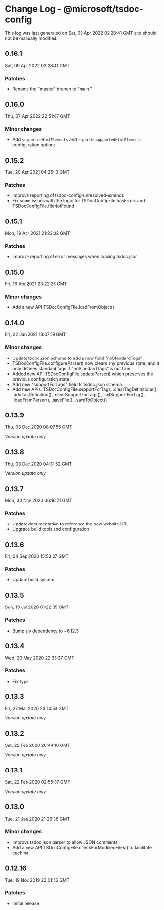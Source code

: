 # Change Log - @microsoft/tsdoc-config

This log was last generated on Sat, 09 Apr 2022 02:28:41 GMT and should not be manually modified.

## 0.16.1
Sat, 09 Apr 2022 02:28:41 GMT

### Patches

- Rename the "master" branch to "main."

## 0.16.0
Thu, 07 Apr 2022 22:51:07 GMT

### Minor changes

- Add `supportedHtmlElements` and `reportUnsupportedHtmlElements` configuration options

## 0.15.2
Tue, 20 Apr 2021 04:25:13 GMT

### Patches

- Improve reporting of tsdoc-config-unresolved-extends
- Fix some issues with the logic for TSDocConfigFile.hasErrors and TSDocConfigFile.fileNotFound

## 0.15.1
Mon, 19 Apr 2021 21:22:32 GMT

### Patches

- Improve reporting of error messages when loading tsdoc.json

## 0.15.0
Fri, 16 Apr 2021 23:22:26 GMT

### Minor changes

- Add a new API TSDocConfigFile.loadFromObject()

## 0.14.0
Fri, 22 Jan 2021 18:07:19 GMT

### Minor changes

- Update tsdoc.json schema to add a new field "noStandardTags"
- TSDocConfigFile.configureParser() now clears any previous state, and it only defines standard tags if "noStandardTags" is not true.
- Added new API TSDocConfigFile.updateParser() which preserves the previous configuration state
- Add new "supportForTags" field to tsdoc.json schema
- Add new APIs: TSDocConfigFile.supportForTags, .clearTagDefinitions(), .addTagDefinition(), .clearSupportForTags(), .setSupportForTag(), .loadFromParser(), .saveFile(), .saveToObject()

## 0.13.9
Thu, 03 Dec 2020 08:07:55 GMT

_Version update only_

## 0.13.8
Thu, 03 Dec 2020 04:31:52 GMT

_Version update only_

## 0.13.7
Mon, 30 Nov 2020 06:16:21 GMT

### Patches

- Update documentation to reference the new website URL
- Upgrade build tools and configuration

## 0.13.6
Fri, 04 Sep 2020 15:53:27 GMT

### Patches

- Update build system

## 0.13.5
Sun, 19 Jul 2020 01:22:35 GMT

### Patches

- Bump ajv dependency to ~6.12.3

## 0.13.4
Wed, 20 May 2020 22:33:27 GMT

### Patches

- Fix typo

## 0.13.3
Fri, 27 Mar 2020 23:14:53 GMT

_Version update only_

## 0.13.2
Sat, 22 Feb 2020 20:44:16 GMT

_Version update only_

## 0.13.1
Sat, 22 Feb 2020 02:55:07 GMT

_Version update only_

## 0.13.0
Tue, 21 Jan 2020 21:26:36 GMT

### Minor changes

- Improve tsdoc.json parser to allow JSON comments
- Add a new API TSDocConfigFile.checkForModifiedFiles() to facilitate caching

## 0.12.16
Tue, 19 Nov 2019 22:01:56 GMT

### Patches

- Initial release

